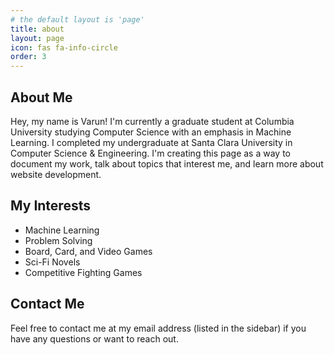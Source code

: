 ```yaml
---
# the default layout is 'page'
title: about
layout: page
icon: fas fa-info-circle
order: 3
---
```


## About Me

Hey, my name is Varun! I'm currently a graduate student at Columbia University studying Computer Science with an emphasis in Machine Learning. I completed my undergraduate at Santa Clara University in Computer Science & Engineering. I'm creating this page as a way to document my work, talk about topics that interest me, and learn more about website development. 

## My Interests
- Machine Learning
- Problem Solving
- Board, Card, and Video Games
- Sci-Fi Novels
- Competitive Fighting Games

## Contact Me
Feel free to contact me at my email address (listed in the sidebar) if you have any questions or want to reach out.
